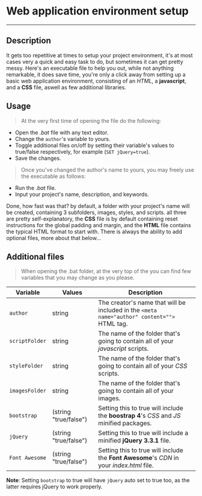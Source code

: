 # Web application environment setup
---

## Description
It gets too repetitive at times to setup your project environment, it's at most cases very a quick and easy task to do, but sometimes it can get pretty messy. Here's an executable file to help you out, while not anything remarkable, it does save time, you're only a click away from setting up a basic web application environment, consisting of an *HTML*, a **javascript**, and a **CSS** file, aswell as few additional libraries.

## Usage
> At the very first time of opening the file do the following:
- Open the *.bat* file with any text editor.
- Change the `author`'s variable to yours.
- Toggle additional files on/off by setting their variable's values to true/false respectively, for example (`SET jQuery=true`).
- Save the changes.

> Once you've changed the author's name to yours, you may freely use the executable as follows:
- Run the *.bat* file.
- Input your project's name, description, and keywords.

Done, how fast was that? by default, a folder with your project's name will be created, containing 3 subfolders, images, styles, and scripts. all three are pretty self-explanatory, the **CSS** file is by default containing reset instructions for the global padding and margin, and the **HTML** file contains the typical HTML format to start with.
There is always the ability to add optional files, more about that below...

## Additional files
> When opening the .bat folder, at the very top of the you can find few variables that you may change as you please.

|**Variable**|**Values**|**Description**|
|------------|----------|---------------|
|`author`    |string    |The creator's name that will be included in the `<meta name="author" content="">` HTML tag.|
|`scriptFolder`|string|The name of the folder that's going to contain all of your _javascript_ scripts.|
|`styleFolder`|string|The name of the folder that's going to contain all of your _CSS_ scripts.|
|`imagesFolder`|string|The name of the folder that's going to contain all of your images.|
|`bootstrap`|(string "true/false")|Setting this to true will include the __boostrap 4__'s _CSS_ and _JS_ minified packages.|
|`jQuery`|(string "true/false")|Setting this to true will include a minified __jQuery 3.3.1__ file.|
|`Font Awesome`|(string "true/false")|Setting this to true will include the __Font Awesome__'s _CDN_ in your _index.html_ file.|

**Note**: Setting `bootstrap` to true will have `jQuery` auto set to true too, as the latter requires jQuery to work properly.
